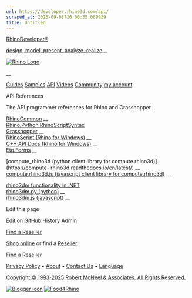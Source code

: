 ```yaml
---
url: https://developer.rhino3d.com/api/
scraped_at: 2025-09-08T16:00:35.089939
title: Untitled
---
```


[RhinoDeveloper®](/)

[design, model, present, analyze, realize...](/)

[![Rhino Logo](https://developer.rhino3d.com/images/rhinodevlogo.png)](/)

__

[Guides](https://developer.rhino3d.com/guides)
[Samples](https://developer.rhino3d.com/samples)
[API](https://developer.rhino3d.com/api)
[Videos](https://developer.rhino3d.com/videos)
[Community](https://discourse.mcneel.com/c/rhino-developer) [my account
](https://www.rhino3d.com/my-account/ "Manage your account, licenses, and
teams")

API References

The API programmer references for Rhino and Grasshopper.

[RhinoCommon](https://developer.rhino3d.com/api/RhinoCommon) __  
[Rhino.Python
RhinoScriptSyntax](https://developer.rhino3d.com/api/RhinoScriptSyntax)  
[Grasshopper](https://developer.rhino3d.com/api/grasshopper) __  
[RhinoScript (Rhino for
Windows)](https://developer.rhino3d.com/api/rhinoscript) __  
[C++ API Docs (Rhino for Windows)](https://developer.rhino3d.com/api/cpp) __  
[Eto.Forms](http://api.etoforms.picoe.ca/html/R_Project_EtoForms.htm) __

[compute_rhino3d (python client library for compute.rhino3d)](https://compute-
rhino3d.readthedocs.io/en/latest/) __  
[compute.rhino3d.js (javascript client library for
compute.rhino3d)](https://computerhino3djs.readthedocs.io/en/latest/) __

[rhino3dm functionality in .NET](https://developer.rhino3d.com/api/rhino3dm)  
[rhino3dm.py
(python)](https://mcneel.github.io/rhino3dm/python/api/index.html) __  
[rhino3dm.js
(javascript)](https://mcneel.github.io/rhino3dm/javascript/api/index.html) __

Edit this page

[ Edit on
GitHub](https://github.com/mcneel/developer.rhino3d.com/edit/master/content/en/api/_index.md)
[
History](https://github.com/mcneel/developer.rhino3d.com/commits/master/content/en/api/_index.md)
[ Admin](https://developer.rhino3d.com/admin)

[Find a Reseller](https://www.rhino3d.com/sales)

[Shop online](https://www.rhino3d.com/store) or find a
[Reseller](https://www.rhino3d.com/sales)

[Find a Reseller](https://www.rhino3d.com/sales)

[Privacy Policy](https://www.rhino3d.com/privacy) •
[About](https://www.rhino3d.com/mcneel/about) • [Contact
Us](https://www.rhino3d.com/mcneel/contact) • [
Language](https://www.rhino3d.com/language "Change to a different region or
language")

[Copyright © 1993-2025 Robert McNeel & Associates. All Rights
Reserved.](https://www.rhino3d.com/mcneel/about)

[](https://www.facebook.com/McNeelRhinoceros/)
[](https://twitter.com/bobmcneel) [](https://www.linkedin.com/groups/75313/)
[](https://www.youtube.com/user/RhinoGuide/videos) [](https://vimeo.com/rhino)
[![Blogger
icon](https://developer.rhino3d.com/images/blogger.svg)](http://blog.rhino3d.com/)
[![Food4Rhino](https://developer.rhino3d.com/images/f4r_icon_01.svg)](https://www.food4rhino.com)

